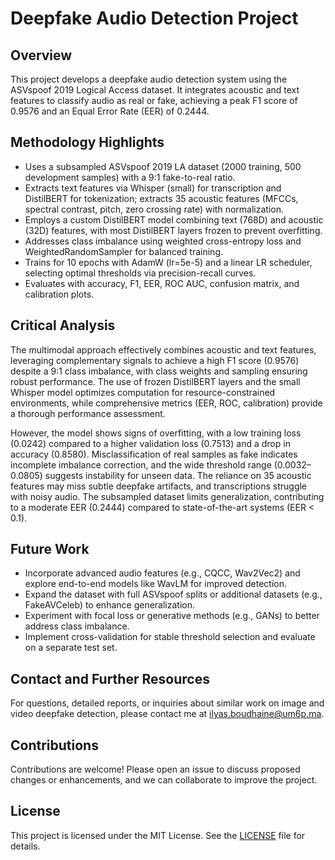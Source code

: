 # Deepfake Audio Detection Project

## Overview
This project develops a deepfake audio detection system using the ASVspoof 2019 Logical Access dataset. It integrates acoustic and text features to classify audio as real or fake, achieving a peak F1 score of 0.9576 and an Equal Error Rate (EER) of 0.2444.

## Methodology Highlights
- Uses a subsampled ASVspoof 2019 LA dataset (2000 training, 500 development samples) with a 9:1 fake-to-real ratio.
- Extracts text features via Whisper (small) for transcription and DistilBERT for tokenization; extracts 35 acoustic features (MFCCs, spectral contrast, pitch, zero crossing rate) with normalization.
- Employs a custom DistilBERT model combining text (768D) and acoustic (32D) features, with most DistilBERT layers frozen to prevent overfitting.
- Addresses class imbalance using weighted cross-entropy loss and WeightedRandomSampler for balanced training.
- Trains for 10 epochs with AdamW (lr=5e-5) and a linear LR scheduler, selecting optimal thresholds via precision-recall curves.
- Evaluates with accuracy, F1, EER, ROC AUC, confusion matrix, and calibration plots.

## Critical Analysis
The multimodal approach effectively combines acoustic and text features, leveraging complementary signals to achieve a high F1 score (0.9576) despite a 9:1 class imbalance, with class weights and sampling ensuring robust performance. The use of frozen DistilBERT layers and the small Whisper model optimizes computation for resource-constrained environments, while comprehensive metrics (EER, ROC, calibration) provide a thorough performance assessment.

However, the model shows signs of overfitting, with a low training loss (0.0242) compared to a higher validation loss (0.7513) and a drop in accuracy (0.8580). Misclassification of real samples as fake indicates incomplete imbalance correction, and the wide threshold range (0.0032–0.0805) suggests instability for unseen data. The reliance on 35 acoustic features may miss subtle deepfake artifacts, and transcriptions struggle with noisy audio. The subsampled dataset limits generalization, contributing to a moderate EER (0.2444) compared to state-of-the-art systems (EER < 0.1).

## Future Work
- Incorporate advanced audio features (e.g., CQCC, Wav2Vec2) and explore end-to-end models like WavLM for improved detection.
- Expand the dataset with full ASVspoof splits or additional datasets (e.g., FakeAVCeleb) to enhance generalization.
- Experiment with focal loss or generative methods (e.g., GANs) to better address class imbalance.
- Implement cross-validation for stable threshold selection and evaluate on a separate test set.

## Contact and Further Resources
For questions, detailed reports, or inquiries about similar work on image and video deepfake detection, please contact me at [ilyas.boudhaine@um6p.ma](mailto:ilyas.boudhaine@um6p.ma).

## Contributions
Contributions are welcome! Please open an issue to discuss proposed changes or enhancements, and we can collaborate to improve the project.

## License
This project is licensed under the MIT License. See the [LICENSE](LICENSE) file for details.